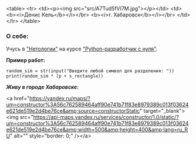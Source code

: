 &lt;table&gt;
  &lt;tr&gt;
    &lt;td&gt;&lt;p&gt;&lt;img src="src/A7Tud5fVI7M.jpg"&gt;&lt;/p&gt;&lt;/td&gt;
    &lt;td&gt;
    &lt;b&gt;&lt;i&gt;Денис Кель&lt;/b&gt;&lt;/i&gt;&lt;/br&gt;
    &lt;b&gt;&lt;i&gt;г. Хабаровск&lt;/b&gt;&lt;/i&gt;&lt;/br&gt;
	&lt;/td&gt;
  &lt;/tr&gt;
&lt;/table&gt;

### О себе:

Учусь в ["Нетологии"](https://netology.ru/) на курсе ["Python-разработчик с нуля"](https://netology.ru/programs/python).

**Пример работ:**

```
random_sim = str(input("Введите любой символ для разделения: "))
print(random_sim * (p + s_rectangle))
```

***Живу в городе Хабаровске:***

&lt;a href="https://yandex.ru/maps/?um=constructor%3A56c762589464aff90e741b71f83e8979389c013f03624e621de519e2d4be76ce&amp;source=constructorStatic" target="_blank"&gt;&lt;img src="https://api-maps.yandex.ru/services/constructor/1.0/static/?um=constructor%3A56c762589464aff90e741b71f83e8979389c013f03624e621de519e2d4be76ce&amp;width=500&amp;height=400&amp;lang=ru_RU" alt="" style="border: 0;" /&gt;&lt;/a&gt;